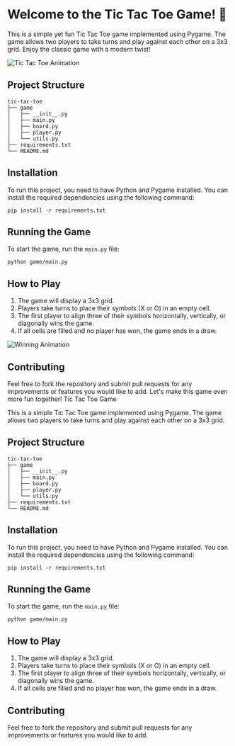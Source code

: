 # Welcome to the Tic Tac Toe Game! 🎉

This is a simple yet fun Tic Tac Toe game implemented using Pygame. The game allows two players to take turns and play against each other on a 3x3 grid. Enjoy the classic game with a modern twist!

![Tic Tac Toe Animation](https://media3.giphy.com/media/v1.Y2lkPTc5MGI3NjExdXdjbXltODJoYzdjdGUzbzM0MXJlbHNqbWFudWRtbnd3Zjl2amg4ZyZlcD12MV9pbnRlcm5hbF9naWZfYnlfaWQmY3Q9Zw/riDHBmjuV2NhOJ2IeU/giphy.gif)

## Project Structure

```
tic-tac-toe
├── game
│   ├── __init__.py
│   ├── main.py
│   ├── board.py
│   ├── player.py
│   └── utils.py
├── requirements.txt
└── README.md
```

## Installation

To run this project, you need to have Python and Pygame installed. You can install the required dependencies using the following command:

```
pip install -r requirements.txt
```

## Running the Game

To start the game, run the `main.py` file:

```
python game/main.py
```

## How to Play

1. The game will display a 3x3 grid.
2. Players take turns to place their symbols (X or O) in an empty cell.
3. The first player to align three of their symbols horizontally, vertically, or diagonally wins the game.
4. If all cells are filled and no player has won, the game ends in a draw.

![Winning Animation](https://media.giphy.com/media/l0MYt5jPR6QX5pnqM/giphy.gif)

## Contributing

Feel free to fork the repository and submit pull requests for any improvements or features you would like to add. Let's make this game even more fun together! Tic Tac Toe Game

This is a simple Tic Tac Toe game implemented using Pygame. The game allows two players to take turns and play against each other on a 3x3 grid.

## Project Structure

```
tic-tac-toe
├── game
│   ├── __init__.py
│   ├── main.py
│   ├── board.py
│   ├── player.py
│   └── utils.py
├── requirements.txt
└── README.md
```

## Installation

To run this project, you need to have Python and Pygame installed. You can install the required dependencies using the following command:

```
pip install -r requirements.txt
```

## Running the Game

To start the game, run the `main.py` file:

```
python game/main.py
```

## How to Play

1. The game will display a 3x3 grid.
2. Players take turns to place their symbols (X or O) in an empty cell.
3. The first player to align three of their symbols horizontally, vertically, or diagonally wins the game.
4. If all cells are filled and no player has won, the game ends in a draw.

## Contributing

Feel free to fork the repository and submit pull requests for any improvements or features you would like to add.
